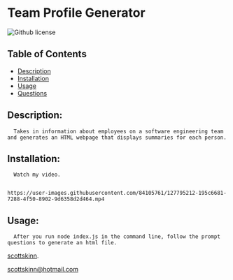 

  # Team Profile Generator
  
  ![Github license](https://img.shields.io/badge/licence--blue.svg)

  ## Table of Contents

  - [Description](#description)
  - [Installation](#installation)
  - [Usage](#usage)
  - [Questions](#github)
 
  ## Description:

      Takes in information about employees on a software engineering team and generates an HTML webpage that displays summaries for each person.

  ## Installation:
      Watch my video.


    https://user-images.githubusercontent.com/84105761/127795212-195c6681-7288-4f50-8902-9d6358d2d464.mp4


  ## Usage:
      After you run node index.js in the command line, follow the prompt questions to generate an html file.


  
  [scottskinn](https://github.com/scottskinn/).
  
  [scottskinn@hotmail.com](mailto:scottskinn@hotmail.com)
